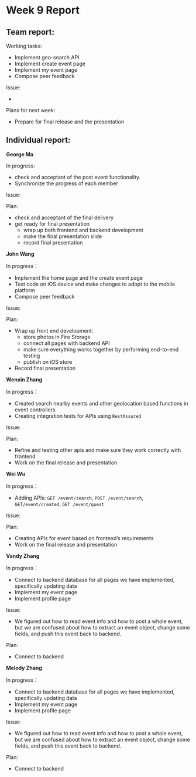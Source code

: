 # Week 9 Report

## Team report:

Working tasks:

- Implement geo-search API
- Implement create event page
- Implement my event page
- Compose peer feedback

Issue:

- 

Plans for next week:

- Prepare for final release and the presentation

## Individual report:

**George Ma**

In progress:

- check and acceptant of the post event functionality.
- Synchronize the progress of each member

Issue:

Plan:

- check and acceptant of the final delivery
- get ready for final presentation
    - wrap up both frontend and backend development
    - make the final presentation slide
    - record final presentation

**John Wang**

In progress：

- Implement the home page and the create event page
- Test code on iOS device and make changes to adopt to the mobile platform
- Compose peer feedback

Issue:

Plan:

- Wrap up front end development:
    - store photos in Fire Storage
    - connect all pages with backend API
    - make sure everything works together by performing end-to-end testing
    - publish on iOS store
- Record final presentation

**Wenxin Zhang**

In progress：

- Created search nearby events and other geolocation based functions in event controllers
- Creating integration tests for APIs using `RestAssured`

Issue:

Plan:

- Refine and testing other apis and make sure they work correctly with frontend
- Work on the final release and presentation
    
    

**Wei Wu**

In progress：

- Adding APIs: `GET /event/search`, `POST /event/search`, `GET/event/created`, `GET /event/guest`

Issue:

Plan:

- Creating APIs for event based on frontend’s requirements
- Work on the final release and presentation

**Vandy Zhang**

In progress：

- Connect to backend database for all pages we have implemented, specifically updating data
- Implement my event page
- Implement profile page

Issue:

- We figured out how to read event info and how to post a whole event, but we are confused about how to extract an event object, change some fields, and push this event back to backend.

Plan:

- Connect to backend

**Melody Zhang**

In progress：

- Connect to backend database for all pages we have implemented, specifically updating data
- Implement my event page
- Implement profile page

Issue:

- We figured out how to read event info and how to post a whole event, but we are confused about how to extract an event object, change some fields, and push this event back to backend.

Plan:

- Connect to backend
